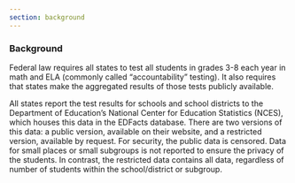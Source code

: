 ```yaml
---
section: background
---
```

<h3>Background</h3>

Federal law requires all states to test all students in grades 3-8 each year in math and ELA (commonly called “accountability” testing). It also requires that states make the aggregated results of those tests publicly available. 

All states report the test results for schools and school districts to the Department of Education’s National Center for Education Statistics (NCES), which houses this data in the EDFacts database. There are two versions of this data: a public version, available on their website, and a restricted version, available by request. For security, the public data is censored. Data for small places or small subgroups is not reported to ensure the privacy of the students. In contrast, the restricted data contains all data, regardless of number of students within the school/district or subgroup. 